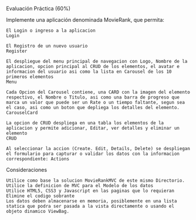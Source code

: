 Evaluación Práctica (60%)

Implemente una aplicación denominada MovieRank, que permita:

    El Login o ingreso a la aplicacion
    Login

    El Registro de un nuevo usuario
    Register

    El despliegue del menu principal de navegacion con Logo, Nombre de la aplicacion, opcion principal al CRUD de los elementos, el avatar e informacion del usuario asi como la lista en Carousel de los 10 primeros elementos
    Menu

    Cada Opcion del Carousel contiene, una CARD con la imagen del elemento respectivo, el Nombre o Titulo, asi como una barra de progreso que marca un valor que puede ser un Rate o un tiempo faltante, segun sea el caso, asi como un boton que depliega los detalles del elemento.
    CarouselCard

    La opcion de CRUD despliega en una tabla los elementos de la aplicacion y permite adicionar, Editar, ver detalles y eliminar un elemento
    CRUD

    Al seleccionar la accion (Create. Edit, Details, Delete) se despliegan el formulario para capturar o validar los datos con la informacion correspondiente: Actions

Consideraciones

    Utilice como base la solucion MovieRankMVC de este mismo Directorio.
    Utilice la definicion de MVC para el Modelo de los datos
    Utilice HTML5, CSS3 y Javascript en las paginas que lo requieran
    Elimine el codigo sobrante
    Los datos deben almacenarse en memoria, posiblemente en una lista statica que podra ser pasada a la vista directamente o usando el objeto dinamico ViewBag.

